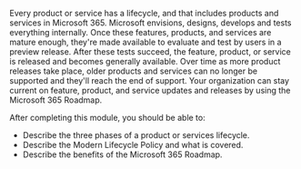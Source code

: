 Every product or service has a lifecycle, and that includes products and services in Microsoft 365. Microsoft envisions, designs, develops and tests everything internally. Once these features, products, and services are mature enough, they're made available to evaluate and test by users in a preview release. After these tests succeed, the feature, product, or service is released and becomes generally available. Over time as more product releases take place, older products and services can no longer be supported and they'll reach the end of support. Your organization can stay current on feature, product, and service updates and releases by using the Microsoft 365 Roadmap.

After completing this module, you should be able to:

 -  Describe the three phases of a product or services lifecycle.
 -  Describe the Modern Lifecycle Policy and what is covered.
 -  Describe the benefits of the Microsoft 365 Roadmap.
